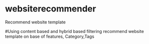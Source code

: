 # websiterecommender
Recommend website template 

#Using content based and hybrid based filtering recommend website template on base of features, Category,Tags
